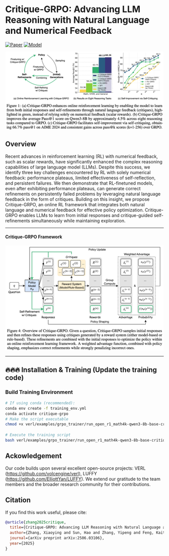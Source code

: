 # **Critique-GRPO: Advancing LLM Reasoning with Natural Language and Numerical Feedback**  

[![Paper](https://img.shields.io/badge/arXiv-2506.03106-b31b1b.svg)](https://arxiv.org/abs/2506.03106)
[![Model](https://img.shields.io/badge/🤗%20Model-Critique_GRPO_Qwen3--8B-blue)](https://huggingface.co/xyingzhang/critique_grpo_math_4k_qwen3_8b_rollout7_self_critique_1_global_step_300)

![Method Overview](Introduction.png)

## Overview

Recent advances in reinforcement learning (RL) with numerical feedback, such as scalar rewards, have significantly enhanced the complex reasoning capabilities of large language model (LLMs). Despite this success, we identify three key challenges encountered by RL with solely numerical feedback: performance plateaus, limited effectiveness of self-reflection, and persistent failures. We then demonstrate that RL-finetuned models, even after exhibiting performance plateaus, can generate correct refinements on persistently failed problems by leveraging natural language feedback in the form of critiques. Building on this insight, we propose Critique-GRPO, an online RL framework that integrates both natural language and numerical feedback for effective policy optimization. Critique-GRPO enables LLMs to learn from initial responses and critique-guided self-refinements simultaneously while maintaining exploration. 

---

#### Critique-GRPO Framework
![Critique-GRPO Framework](Critique_GRPO.png)

---

## 🔥🔥🔥 Installation & Training (Update the training code)

### Build Training Environment

```bash
# If using conda (recommended):
conda env create -f training_env.yml
conda activate critique-grpo
# Make the script executable
chmod +x verl/examples/grpo_trainer/run_open_r1_math4k-qwen3-8b-base-critique_simple_gt_online.sh

# Execute the training script
bash verl/examples/grpo_trainer/run_open_r1_math4k-qwen3-8b-base-critique_simple_gt_online.sh
```

## Ackowledgement
Our code builds upon several excellent open-source projects: VERL (https://github.com/volcengine/verl), LUFFY (https://github.com/ElliottYan/LUFFY).
We extend our gratitude to the team members and the broader research community for their contributions.


## Citation

If you find this work useful, please cite:

```bibtex
@article{zhang2025critique,
  title={Critique-GRPO: Advancing LLM Reasoning with Natural Language and Numerical Feedback},
  author={Zhang, Xiaoying and Sun, Hao and Zhang, Yipeng and Feng, Kaituo and Yang, Chao and Meng, Helen},
  journal={arXiv preprint arXiv:2506.03106},
  year={2025}
}

